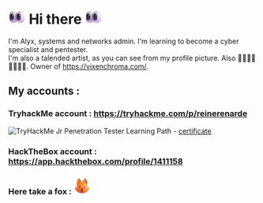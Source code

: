 # <img src="https://raw.githubusercontent.com/Alyx-LeGuen/Alyx-LeGuen/main/Emojis/Eyes.png" width="35px"> Hi there <img src="https://raw.githubusercontent.com/Alyx-LeGuen/Alyx-LeGuen/main/Emojis/Eyes.png" width="35px"> 

I'm Alyx, systems and networks admin. I'm learning to become a cyber specialist and pentester.<br>
I'm also a talended artist, as you can see from my profile picture. Also 🏳️‍⚧️🏳️‍⚧️🏳️‍⚧️🏳️‍⚧️.
Owner of https://vixenchroma.com/.

## My accounts :
### TryhackMe account : <a href="https://tryhackme.com/p/reinerenarde">https://tryhackme.com/p/reinerenarde</a>

<img src="https://tryhackme-badges.s3.amazonaws.com/reinerenarde.png" alt="TryHackMe"> Jr Penetration Tester Learning Path - <a href="https://tryhackme-certificates.s3-eu-west-1.amazonaws.com/THM-DYRCTCRCG9.png">certificate</a>

### HackTheBox account : <a href="https://app.hackthebox.com/profile/1411158">https://app.hackthebox.com/profile/1411158</a>

### Here take a fox : <img src="https://raw.githubusercontent.com/Alyx-LeGuen/Alyx-LeGuen/main/Emojis/Fox.png" width="35px">
